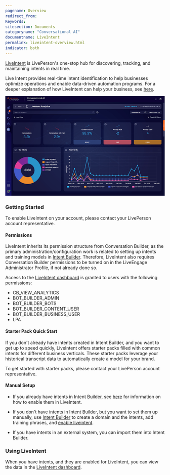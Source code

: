 ```yaml
---
pagename: Overview
redirect_from:
Keywords:
sitesection: Documents
categoryname: "Conversational AI"
documentname: LiveIntent
permalink: liveintent-overview.html
indicator: both
---
```


[LiveIntent](https://knowledge.liveperson.com/ai-bots-automation-liveintent-overview.html) is LivePerson's one-stop hub for discovering, tracking, and maintaining intents in real time.

Live Intent provides real-time intent identification to help businesses optimize operations and enable data-driven automation programs. For a deeper explanation of how LiveIntent can help your business, see [here](https://knowledge.liveperson.com/ai-bots-automation-liveintent-the-power-of-an-intent-driven-contact-center.html).

<img class="fancyimage" style="width:750px" src="img/ConvoBuilder/liveintent_dashboard.png">

### Getting Started

To enable LiveIntent on your account, please contact your LivePerson account representative.

#### Permissions

LiveIntent inherits its permission structure from Conversation Builder, as the primary administration/configuration work is related to setting up intents and training models in [Intent Builder](intent-builder-overview.html). Therefore, LiveIntent also requires Conversation Builder permissions to be turned on in the LiveEngage Administrator Profile, if not already done so.

Access to the [LiveIntent dashboard](https://knowledge.liveperson.com/ai-bots-automation-liveintent-dashboard.html) is granted to users with the following permissions:

* CB_VIEW_ANALYTICS
* BOT_BUILDER_ADMIN
* BOT_BUILDER_BOTS
* BOT_BUILDER_CONTENT_USER
* BOT_BUILDER_BUSINESS_USER
* LPA

#### Starter Pack Quick Start

If you don't already have intents created in Intent Builder, and you want to get up to speed quickly, LiveIntent offers starter packs filled with common intents for different business verticals. These starter packs leverage your historical transcript data to automatically create a model for your brand.

To get started with starter packs, please contact your LivePerson account representative.

#### Manual Setup

* If you already have intents in Intent Builder, see [here](liveintent-enabling-liveintent.html) for information on how to enable them in LiveIntent.

* If you don't have intents in Intent Builder, but you want to set them up manually, use [Intent Builder](intent-builder-overview.html) to create a domain and the intents, add training phrases, and [enable liveintent](liveintent-enabling-liveintent.html).

* If you have intents in an external system, you can import them into Intent Builder.

### Using LiveIntent

When you have intents, and they are enabled for LiveIntent, you can view the data in the [LiveIntent dashboard](https://knowledge.liveperson.com/ai-bots-automation-liveintent-dashboard.html).